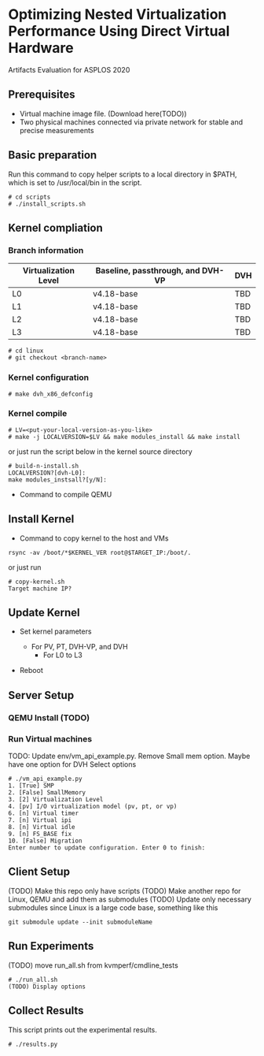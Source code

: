 # Optimizing Nested Virtualization Performance Using Direct Virtual Hardware
Artifacts Evaluation for ASPLOS 2020

## Prerequisites
* Virtual machine image file. (Download here(TODO))
* Two physical machines connected via private network for stable and precise measurements

## Basic preparation
Run this command to copy helper scripts to a local directory in $PATH, which is set to /usr/local/bin in the script.
```
# cd scripts
# ./install_scripts.sh
```

## Kernel compliation
### Branch information

| Virtualization Level       | Baseline, passthrough, and  DVH-VP  | DVH |
| -------------              |------------| --------|
| L0                         | v4.18-base | TBD |
| L1                         | v4.18-base | TBD |
| L2                         | v4.18-base | TBD |
| L3                         | v4.18-base | TBD |

```
# cd linux
# git checkout <branch-name>
```

### Kernel configuration
```
# make dvh_x86_defconfig
```

### Kernel compile
```
# LV=<put-your-local-version-as-you-like>
# make -j LOCALVERSION=$LV && make modules_install && make install
```
or just run the script below in the kernel source directory
```
# build-n-install.sh
LOCALVERSION?[dvh-L0]:
make modules_instsall?[y/N]:
```

* Command to compile QEMU

## Install Kernel
* Command to copy kernel to the host and VMs
```
rsync -av /boot/*$KERNEL_VER root@$TARGET_IP:/boot/.
```
or just run
```
# copy-kernel.sh
Target machine IP?
```

## Update Kernel
* Set kernel parameters
  * For PV, PT, DVH-VP, and DVH
    * For L0 to L3
  
* Reboot

## Server Setup
### QEMU Install (TODO)
### Run Virtual machines
TODO: Update env/vm_api_example.py. Remove Small mem option. Maybe have one option for DVH
Select options
```
# ./vm_api_example.py
1. [True] SMP
2. [False] SmallMemory
3. [2] Virtualization Level
4. [pv] I/O virtualization model (pv, pt, or vp)
6. [n] Virtual timer
7. [n] Virtual ipi
8. [n] Virtual idle
9. [n] FS_BASE fix
10. [False] Migration
Enter number to update configuration. Enter 0 to finish:
```

## Client Setup
(TODO) Make this repo only have scripts
(TODO) Make another repo for Linux, QEMU and add them as submodules
(TODO) Update only necessary submodules since Linux is a large code base, something like this
```
git submodule update --init submoduleName
```

## Run Experiments
(TODO) move run_all.sh from kvmperf/cmdline_tests
```
# ./run_all.sh
(TODO) Display options
```

## Collect Results
This script prints out the experimental results.
```
# ./results.py
```



